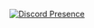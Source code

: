 [![Discord Presence](https://lanyard.cnrad.dev/api/231433324231393281)](https://discord.com/users/231433324231393281)
